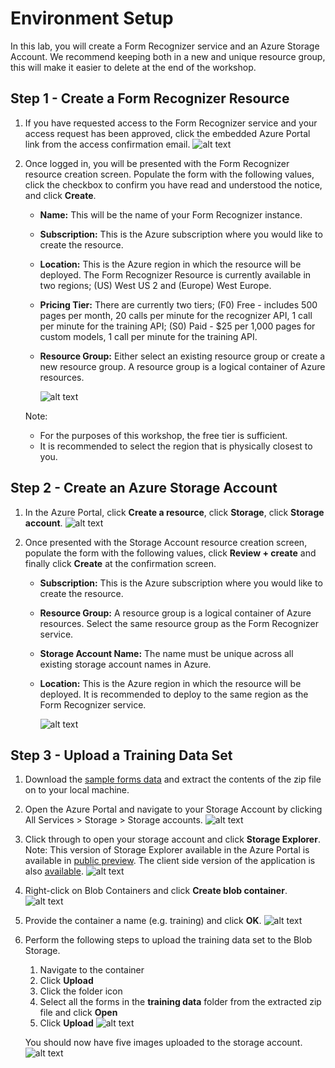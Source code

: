 # Environment Setup
In this lab, you will create a Form Recognizer service and an Azure Storage Account. We recommend keeping both in a new and unique resource group, this will make it easier to delete at the end of the workshop.

## Step 1 - Create a Form Recognizer Resource
1. If you have requested access to the Form Recognizer service and your access request has been approved, click the embedded Azure Portal link from the access confirmation email.
   ![alt text](https://github.com/tayganr/DataOps/raw/master/resources/images/img-form-recognizer-public-preview.png "Form Recognizer Public Preview")

2. Once logged in, you will be presented with the Form Recognizer resource creation screen. Populate the form with the following values, click the checkbox to confirm you have read and understood the notice, and click **Create**.
   * **Name:** This will be the name of your Form Recognizer instance.
   * **Subscription:** This is the Azure subscription where you would like to create the resource.
   * **Location:** This is the Azure region in which the resource will be deployed. The Form Recognizer Resource is currently available in two regions; (US) West US 2 and (Europe) West Europe.
   * **Pricing Tier:** There are currently two tiers; (F0) Free - includes 500 pages per month, 20 calls per minute for the recognizer API, 1 call per minute for the training API; (S0) Paid - $25 per 1,000 pages for custom models, 1 call per minute for the training API.
   * **Resource Group:** Either select an existing resource group or create a new resource group. A resource group is a logical container of Azure resources.


        ![alt text](https://github.com/tayganr/DataOps/raw/master/resources/images/img-form-recognizer-create.png "Form Recognizer Create")
    
    Note:
    * For the purposes of this workshop, the free tier is sufficient.
    * It is recommended to select the region that is physically closest to you.

## Step 2 - Create an Azure Storage Account
1. In the Azure Portal, click **Create a resource**, click **Storage**, click **Storage account**.
   ![alt text](https://github.com/tayganr/DataOps/raw/master/resources/images/img-storage-account-create1.png "Azure Storage Account Create")

2. Once presented with the Storage Account resource creation screen, populate the form with the following values, click **Review + create** and finally click **Create** at the confirmation screen.
   * **Subscription:** This is the Azure subscription where you would like to create the resource.
   * **Resource Group:** A resource group is a logical container of Azure resources. Select the same resource group as the Form Recognizer service.
   * **Storage Account Name:** The name must be unique across all existing storage account names in Azure.
   * **Location:** This is the Azure region in which the resource will be deployed. It is recommended to deploy to the same region as the Form Recognizer service.

      ![alt text](https://github.com/tayganr/DataOps/raw/master/resources/images/img-storage-account-create2.png "Azure Storage Account Create")

## Step 3 - Upload a Training Data Set
1. Download the [sample forms data](https://github.com/tayganr/DataOps/raw/master/resources/data/forms.zip) and extract the contents of the zip file on to your local machine.
2. Open the Azure Portal and navigate to your Storage Account by clicking All Services > Storage > Storage accounts.
      ![alt text](https://github.com/tayganr/DataOps/raw/master/resources/images/img-storage-account-upload1.png "Azure Storage Account")

3. Click through to open your storage account and click **Storage Explorer**. Note: This version of Storage Explorer available in the Azure Portal is available in [public preview](https://azure.microsoft.com/en-gb/updates/storage-explorer-preview-now-available-in-azure-portal/). The client side version of the application is also [available](https://azure.microsoft.com/en-us/features/storage-explorer/).
      ![alt text](https://github.com/tayganr/DataOps/raw/master/resources/images/img-storage-account-upload2.png "Storage Explorer")

4. Right-click on Blob Containers and click **Create blob container**.
      ![alt text](https://github.com/tayganr/DataOps/raw/master/resources/images/img-storage-account-upload3.png "Create blob container")

5. Provide the container a name (e.g. training) and click **OK**.
      ![alt text](https://github.com/tayganr/DataOps/raw/master/resources/images/img-storage-account-upload4.png "Create blob container")

6. Perform the following steps to upload the training data set to the Blob Storage.
   1. Navigate to the container
   2. Click **Upload**
   3. Click the folder icon
   4. Select all the forms in the **training data** folder from the extracted zip file and click **Open**
   5. Click **Upload**
  ![alt text](https://github.com/tayganr/DataOps/raw/master/resources/images/img-storage-account-upload5.png "Create blob container")

   You should now have five images uploaded to the storage account.
     ![alt text](https://github.com/tayganr/DataOps/raw/master/resources/images/img-storage-account-upload6.png "Uploaded files")
